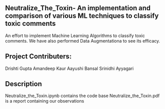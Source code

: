 ## Neutralize_The_Toxin- An implementation and comparison of various ML techniques to classify toxic comments
An effort to implement Machine Learning Algorithms to classify toxic comments. We have also performed Data Augmentationa to see its efficacy.

## Project Contributers:
Drishti Gupta
Amandeep Kaur
Aayushi Bansal
Srinidhi Ayyagari

## Description
Neutralize_the_Toxin.ipynb contains the code base
Neutralize_the_Toxin.pdf is a report containing our observations
